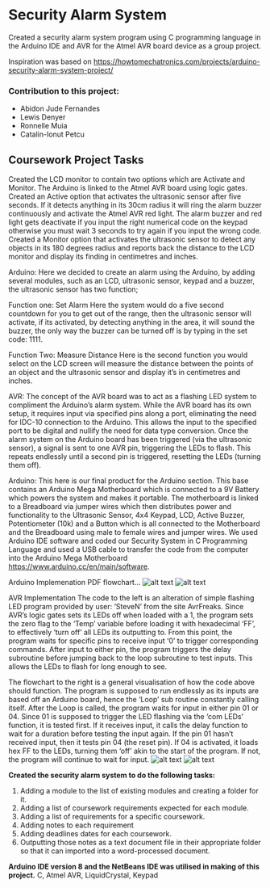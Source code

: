 # Security Alarm System

Created a security alarm system program using C programming language in the Arduino IDE and AVR for the Atmel AVR board device as a group project.

Inspiration was based on https://howtomechatronics.com/projects/arduino-security-alarm-system-project/

### Contribution to this project:
- Abidon Jude Fernandes
- Lewis Denyer
- Ronnelle Muia
- Catalin-Ionut Petcu

## Coursework Project Tasks

Created the LCD monitor to contain two options which are Activate and Monitor. The Arduino is linked to the Atmel AVR board using logic gates.
Created an Active option that activates the ultrasonic sensor after five seconds. If it detects anything in its 30cm radius it will ring the alarm buzzer continuously and activate the Atmel AVR red light. The alarm buzzer and red light gets deactivate if you input the right numerical code on the keypad otherwise you must wait 3 seconds to try again if you input the wrong code.
Created a Monitor option that activates the ultrasonic sensor to detect any objects in its 180 degrees radius and reports back the distance to the LCD monitor and display its finding in centimetres and inches.

Arduino: Here we decided to create an alarm using the Arduino, by adding several modules, such as an LCD, ultrasonic sensor, keypad and a buzzer, the ultrasonic sensor has two function;

Function one: Set Alarm
Here the system would do a five second countdown for you to get out of the range, then the ultrasonic sensor will activate, if its activated, by detecting anything in the area, it will sound the buzzer, the only way the buzzer can be turned off is by typing in the set code: 1111.

Function Two: Measure Distance
Here is the second function you would select on the LCD screen will measure the distance between the points of an object and the ultrasonic sensor and display it’s in centimetres and inches.

AVR: The concept of the AVR board was to act as a flashing LED system to compliment the Arduino’s alarm system. While the AVR board has its own setup, it requires input via specified pins along a port, eliminating the need for IDC-10 connection to the Arduino. This allows the input to the specified port to be digital and nullify the need for data type conversion. Once the alarm system on the Arduino board has been triggered (via the ultrasonic sensor), a signal is sent to one AVR pin, triggering the LEDs to flash. This repeats endlessly until a second pin is triggered, resetting the LEDs (turning them off).

Arduino: This here is our final product for the Arduino section. This base contains an Arduino Mega Motherboard which is connected to a 9V Battery which powers the system and makes it portable. The motherboard is linked to a Breadboard via jumper wires which then distributes power and functionality to the Ultrasonic Sensor, 4x4 Keypad, LCD, Active Buzzer, Potentiometer (10k) and a Button which is all connected to the Motherboard and the Breadboard using male to female wires and jumper wires. We used Arduino IDE software and coded our Security System in C Programming Language and used a USB cable to transfer the code from the computer into the Arduino Mega Motherboard https://www.arduino.cc/en/main/software.

Arduino Implemenation
PDF flowchart...
![alt text](https://github.com/[username]/[reponame]/blob/[branch]/image.jpg?raw=true)
![alt text](https://github.com/[username]/[reponame]/blob/[branch]/image.jpg?raw=true)



AVR Implementation
The code to the left is an alteration of simple flashing LED program provided by user: ‘SteveN’ from the site AvrFreaks. Since AVR’s logic gates sets its LEDs off when loaded with a 1, the program sets the zero flag to the ‘Temp’ variable before loading it with hexadecimal ‘FF’, to effectively ‘turn off’ all LEDs its outputting to.
From this point, the program waits for specific pins to receive input ‘0’ to trigger corresponding commands. After input to either pin, the program triggers the delay subroutine before jumping back to the loop subroutine to test inputs. This allows the LEDs to flash for long enough to see.

The flowchart to the right is a general visualisation of how the code above should function. The program is supposed to run endlessly as its inputs are based off an Arduino board, hence the ‘Loop’ sub routine constantly calling itself.
After the Loop is called, the program waits for input in either pin 01 or 04. Since 01 is supposed to trigger the LED flashing via the ‘com LEDs’ function, it is tested first. If it receives input, it calls the delay function to wait for a duration before testing the input again.
If the pin 01 hasn’t received input, then it tests pin 04 (the reset pin). If 04 is activated, it loads hex FF to the LEDs, turning them ‘off’ akin to the start of the program. If not, the program will continue to wait for input.
![alt text](https://github.com/[username]/[reponame]/blob/[branch]/image.jpg?raw=true)
![alt text](https://github.com/[username]/[reponame]/blob/[branch]/image.jpg?raw=true)


**Created the security alarm system to do the following tasks:**
1. Adding a module to the list of existing modules and creating a folder for it.
2. Adding a list of coursework requirements expected for each module.
3. Adding a list of requirements for a specific coursework.
4. Adding notes to each requirement 
5. Adding deadlines dates for each coursework.
6. Outputting those notes as a text document file in their appropriate folder so that it can imported into a word-processed document.

**Arduino IDE version 8 and the NetBeans IDE was utilised in making of this project.**
C, Atmel AVR, LiquidCrystal, Keypad
